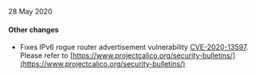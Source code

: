 28 May 2020

#### Other changes

- Fixes IPv6 rogue router advertisement vulnerability [CVE-2020-13597](https://cve.mitre.org/cgi-bin/cvename.cgi?name=CVE-2020-13597). Please refer to [https://www.projectcalico.org/security-bulletins/](https://www.projectcalico.org/security-bulletins/)

